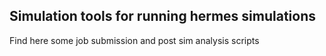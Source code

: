 ## Simulation tools for running hermes simulations

Find here some job submission and post sim analysis scripts